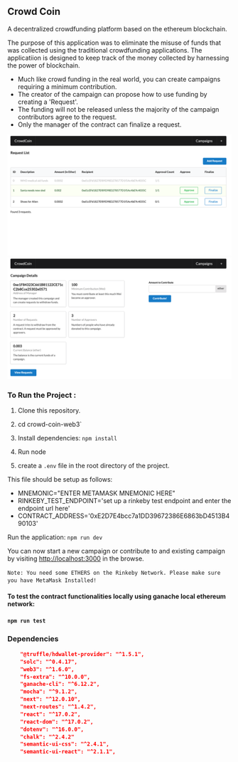 ## Crowd Coin

A decentralized crowdfunding platform based on the ethereum blockchain.

The purpose of this application was to eliminate the misuse of funds that was collected using the traditional crowdfunding applications. The applicatiion is designed to keep track of the money collected by harnessing the power of blockchain.

- Much like crowd funding in the real world, you can create campaigns requiring a minimum contribution.
- The creator of the campaign can propose how to use funding by creating a 'Request'.
- The funding will not be released unless the majority of the campaign contributors agree to the request.
- Only the manager of the contract can finalize a request.

![](https://github.com/belalelmi/crowd-coin-web3/blob/master/images/request_list.png?raw=true)
![](https://github.com/belalelmi/crowd-coin-web3/blob/master/images/campaign_details.png?raw=true)

### To Run the Project :

1. Clone this repository.

2. cd crowd-coin-web3`

3. Install dependencies: `npm install`
4. Run node
5. create a `.env` file in the root directory of the project.

This file should be setup as follows:

- MNEMONIC="ENTER METAMASK MNEMONIC HERE"
- RINKEBY_TEST_ENDPOINT='set up a rinkeby test endpoint and enter the endpoint url here'
- CONTRACT_ADDRESS='0xE2D7E4bcc7a1DD39672386E6863bD4513B490103'

Run the application: `npm run dev`

You can now start a new campaign or contribute to and existing campaign by visiting [http://localhost:3000](http://localhost:3000) in the browse.

`Note: You need some ETHERS on the Rinkeby Network. Please make sure you have MetaMask Installed!`

#### To test the contract functionalities locally using ganache local ethereum network:

#### `npm run test`

### Dependencies

```JSON
    "@truffle/hdwallet-provider": "^1.5.1",
    "solc": "^0.4.17",
    "web3": "^1.6.0",
    "fs-extra": "^10.0.0",
    "ganache-cli": "^6.12.2",
    "mocha": "^9.1.2",
    "next": "^12.0.10",
    "next-routes": "^1.4.2",
    "react": "^17.0.2",
    "react-dom": "^17.0.2",
    "dotenv": "^16.0.0",
    "chalk": "^2.4.2"
    "semantic-ui-css": "^2.4.1",
    "semantic-ui-react": "^2.1.1",
```
